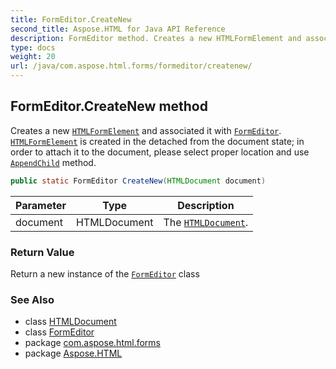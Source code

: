 ```yaml
---
title: FormEditor.CreateNew
second_title: Aspose.HTML for Java API Reference
description: FormEditor method. Creates a new HTMLFormElement and associated it with FormEditor. HTMLFormElement is created in the detached from the document state in order to attach it to the document please select proper location and use AppendChild method
type: docs
weight: 20
url: /java/com.aspose.html.forms/formeditor/createnew/
---
```

## FormEditor.CreateNew method

Creates a new [`HTMLFormElement`](../../../com.aspose.html/htmlformelement/) and associated it with [`FormEditor`](../). [`HTMLFormElement`](../../../com.aspose.html/htmlformelement/) is created in the detached from the document state; in order to attach it to the document, please select proper location and use [`AppendChild`](../../../com.aspose.html.dom/node/appendchild/) method.

```java
public static FormEditor CreateNew(HTMLDocument document)
```

| Parameter | Type | Description |
| --- | --- | --- |
| document | HTMLDocument | The [`HTMLDocument`](../../../com.aspose.html/htmldocument/). |

### Return Value

Return a new instance of the [`FormEditor`](../) class

### See Also

* class [HTMLDocument](../../../com.aspose.html/htmldocument/)
* class [FormEditor](../)
* package [com.aspose.html.forms](../../formeditor/)
* package [Aspose.HTML](../../../)
